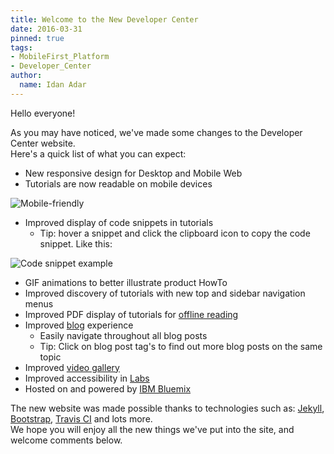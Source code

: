 ```yaml
---
title: Welcome to the New Developer Center
date: 2016-03-31
pinned: true
tags:
- MobileFirst_Platform
- Developer_Center
author:
  name: Idan Adar
---
```


Hello everyone!

As you may have noticed, we've made some changes to the Developer Center website.  
Here's a quick list of what you can expect:

* New responsive design for Desktop and Mobile Web
* Tutorials are now readable on mobile devices

![Mobile-friendly]({{site.baseurl}}/assets/blog/2015-12-06-welcome-to-the-new-developer-center/mobile-friendly.gif)

* Improved display of code snippets in tutorials
    * Tip: hover a snippet and click the clipboard icon to copy the code snippet. Like this:

![Code snippet example]({{site.baseurl}}/assets/blog/2015-12-06-welcome-to-the-new-developer-center/code-snippets.png)

* GIF animations to better illustrate product HowTo
* Improved discovery of tutorials with new top and sidebar navigation menus
* Improved PDF display of tutorials for [offline reading]({{site.baseurl}}/downloads/)
* Improved [blog]({{site.baseurl}}/blog/) experience
    * Easily navigate throughout all blog posts
    * Tip: Click on blog post tag's to find out more blog posts on the same topic
* Improved [video gallery]({{site.baseurl}}/video-gallery/)
* Improved accessibility in [Labs]({{site.baseurl}}/labs/)
* Hosted on and powered by [IBM Bluemix](https://bluemix.net)

The new website was made possible thanks to technologies such as: [Jekyll](http://jekyllrb.com/), [Bootstrap](getbootstrap.com), [Travis CI](https://travis-ci.org/) and lots more.  
We hope you will enjoy all the new things we've put into the site, and welcome comments below.
